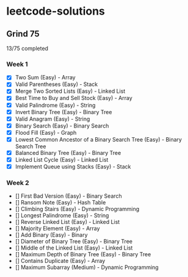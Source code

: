 # leetcode-solutions

## Grind 75

13/75 completed

### Week 1

- [x] Two Sum (Easy) - Array
- [x] Valid Parentheses (Easy) - Stack
- [x] Merge Two Sorted Lists (Easy) - Linked List
- [x] Best Time to Buy and Sell Stock (Easy) - Array
- [x] Valid Palindrome (Easy) - String
- [x] Invert Binary Tree (Easy) - Binary Tree
- [x] Valid Anagram (Easy) - String
- [x] Binary Search (Easy) - Binary Search
- [x] Flood Fill (Easy) - Graph
- [x] Lowest Common Ancestor of a Binary Search Tree (Easy) - Binary Search Tree
- [x] Balanced Binary Tree (Easy) - Binary Tree
- [x] Linked List Cycle (Easy) - Linked List
- [x] Implement Queue using Stacks (Easy) - Stack

### Week 2

- [] First Bad Version (Easy) - Binary Search
- [] Ransom Note (Easy) - Hash Table
- [] Climbing Stairs (Easy) - Dynamic Programming
- [] Longest Palindrome (Easy) - String
- [] Reverse Linked List (Easy) - Linked List
- [] Majority Element (Easy) - Array
- [] Add Binary (Easy) - Binary
- [] Diameter of Binary Tree (Easy) - Binary Tree
- [] Middle of the Linked List (Easy) - Linked List
- [] Maximum Depth of Binary Tree (Easy) - Binary Tree
- [] Contains Duplicate (Easy) - Array
- [] Maximum Subarray (Medium) - Dynamic Programming

